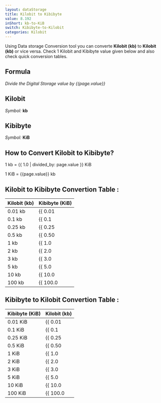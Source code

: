 ```yaml
---
layout: dataStorage
title: Kilobit to Kibibyte
value: 8.192
inShort: kb-to-KiB
switch: Kibibyte-to-Kilobit
categories: Kilobit
---
```


Using Data storage Conversion tool you can converte **Kilobit (kb)** to **Kilobit (kb)** or vice versa. Check 1 Kilobit and Kibibyte value given below and also check quick conversion tables.

## Formula
*Divide the Digital Storage value by {{page.value}}*

## Kilobit
*Symbol:* **kb**

## Kibibyte
*Symbol:* **KiB**

## How to Convert Kilobit to Kibibyte?

1 kb = {{ 1.0 | divided_by: page.value }} KiB

1 KiB = {{page.value}} kb


## Kilobit to Kibibyte Convertion Table :

| Kilobit (kb) | Kibibyte (KiB) |
| ---- | ---- |
| 0.01 kb | {{ 0.01 | divided_by: page.value | round: 12 }} KiB |
| 0.1 kb | {{ 0.1 | divided_by: page.value | round: 12 }} KiB |
| 0.25 kb | {{ 0.25 | divided_by: page.value | round: 12 }} KiB |
| 0.5 kb | {{ 0.50 | divided_by: page.value | round: 12 }} KiB |
| 1 kb | {{ 1.0 | divided_by: page.value | round: 12 }} KiB |
| 2 kb | {{ 2.0 | divided_by: page.value | round: 12 }} KiB |
| 3 kb | {{ 3.0 | divided_by: page.value | round: 12 }} KiB |
| 5 kb | {{ 5.0 | divided_by: page.value | round: 12 }} KiB |
| 10 kb | {{ 10.0 | divided_by: page.value | round: 12 }} KiB |
| 100 kb | {{ 100.0 | divided_by: page.value | round: 12 }} KiB |

## Kibibyte to Kilobit Convertion Table :

| Kibibyte (KiB) | Kilobit (kb) |
| ---- | ---- |
| 0.01 KiB | {{ 0.01 | times: page.value | round: 12 }} kb |
| 0.1 KiB | {{ 0.1 | times: page.value | round: 12 }} kb |
| 0.25 KiB | {{ 0.25 | times: page.value | round: 12 }} kb |
| 0.5 KiB | {{ 0.50 | times: page.value | round: 12 }} kb |
| 1 KiB | {{ 1.0 | times: page.value | round: 12 }} kb |
| 2 KiB | {{ 2.0 | times: page.value | round: 12 }} kb |
| 3 KiB | {{ 3.0 | times: page.value | round: 12 }} kb |
| 5 KiB | {{ 5.0 | times: page.value | round: 12 }} kb |
| 10 KiB | {{ 10.0 | times: page.value | round: 12 }} kb |
| 100 KiB | {{ 100.0 | times: page.value | round: 12 }} kb |


<script>
document.getElementById('selectInput')[2].selected = true
document.getElementById('selectOutput')[5].selected = true
</script>
